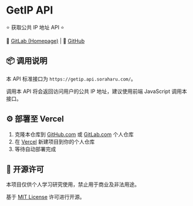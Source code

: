 # GetIP API

⭐ 获取公共 IP 地址 API ⭐

🔗 [GitLab (Homepage)](https://gitlab.soraharu.com/XiaoXi/GetIP-API) | 🔗 [GitHub](https://github.com/yanranxiaoxi/GetIP-API)

## 📦️ 调用说明

本 API 标准接口为 `https://getip.api.soraharu.com/`。

调用本 API 将会返回访问用户的公共 IP 地址，建议使用前端 JavaScript 调用本接口。

## ⚙️ 部署至 Vercel

1. 克隆本仓库到 [GitHub.com](https://github.com/) 或 [GitLab.com](https://gitlab.com/) 个人仓库
2. 在 [Vercel](https://vercel.com/) 新建项目到你的个人仓库
3. 等待自动部署完成

## 📜 开源许可

本项目仅供个人学习研究使用，禁止用于商业及非法用途。

基于 [MIT License](https://choosealicense.com/licenses/mit/) 许可进行开源。
